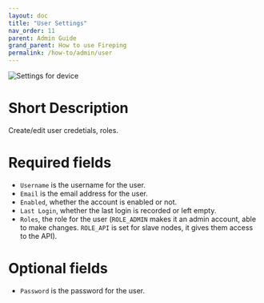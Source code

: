 ```yaml
---
layout: doc
title: "User Settings"
nav_order: 11
parent: Admin Guide
grand_parent: How to use Fireping
permalink: /how-to/admin/user
---
```


![Settings for device](/assets/img/user_settings.png)

# Short Description
Create/edit user credetials, roles.

# Required fields
- `Username` is the username for the user.
- `Email` is the email address for the user.
- `Enabled`, whether the account is enabled or not.
- `Last Login`, whether the last login is recorded or left empty.
- `Roles`, the role for the user (`ROLE_ADMIN` makes it an admin account, able to make changes. `ROLE_API` is set for slave nodes, it gives them access to the API).

# Optional fields
- `Password` is the password for the user.
